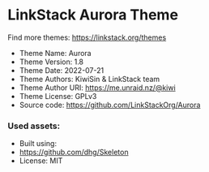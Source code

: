 # LinkStack Aurora Theme
Find more themes: https://linkstack.org/themes
                                                                                                                                                                         
*	Theme Name: Aurora
*	Theme Version: 1.8
*	Theme Date: 2022-07-21
*	Theme Authors: KiwiSin & LinkStack team
*	Theme Author URI: https://me.unraid.nz/@kiwi
*	Theme License: GPLv3
*	Source code: https://github.com/LinkStackOrg/Aurora


### Used assets:
* Built using:
* https://github.com/dhg/Skeleton
* License: MIT
